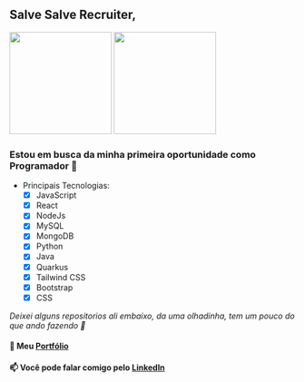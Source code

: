 ## Salve Salve Recruiter,

<div>
  <a href="https://github.com/IsaacMagno"></a>
  <img height="180em" src="https://github-readme-stats.vercel.app/api/top-langs/?username=IsaacMagno&layout=compact&langs_count=10&theme=github_dark"/>
  <img height="180em" src="https://github-readme-stats.vercel.app/api?username=IsaacMagno&show_icons=true&theme=github_dark&include_all_commits=true&count_private=true" />
</div>
  
### Estou em busca da minha primeira oportunidade como Programador :floppy_disk:
- Principais Tecnologias:
    - [x] JavaScript
    - [x] React
    - [x] NodeJs
    - [x] MySQL
    - [x] MongoDB
    - [x] Python
    - [x] Java
    - [x] Quarkus
    - [x] Tailwind CSS
    - [x] Bootstrap
    - [x] CSS  
    
*Deixei alguns repositorios ali embaixo, da uma olhadinha, tem um pouco do que ando fazendo :monocle_face:*

#### :floppy_disk: Meu <a href="https://isaacmagno.github.io/myPort/">Portfólio</a>
#### 📫 Você pode falar comigo pelo <a href="https://www.linkedin.com/in/isaacmagno/">LinkedIn</a>

